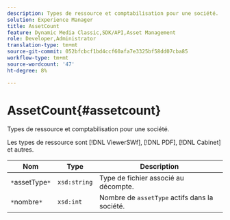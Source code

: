 ```yaml
---
description: Types de ressource et comptabilisation pour une société.
solution: Experience Manager
title: AssetCount
feature: Dynamic Media Classic,SDK/API,Asset Management
role: Developer,Administrator
translation-type: tm+mt
source-git-commit: 052bfcbcf1bd4ccf60afa7e3325bf58dd07cba85
workflow-type: tm+mt
source-wordcount: '47'
ht-degree: 8%

---
```



# AssetCount{#assetcount}

Types de ressource et comptabilisation pour une société.

Les types de ressource sont [!DNL ViewerSWf], [!DNL PDF], [!DNL Cabinet] et autres.

| Nom | Type | Description |
|---|---|---|
| `*`assetType`*` | `xsd:string` | Type de fichier associé au décompte. |
| `*`nombre`*` | `xsd:int` | Nombre de `assetType` actifs dans la société. |

